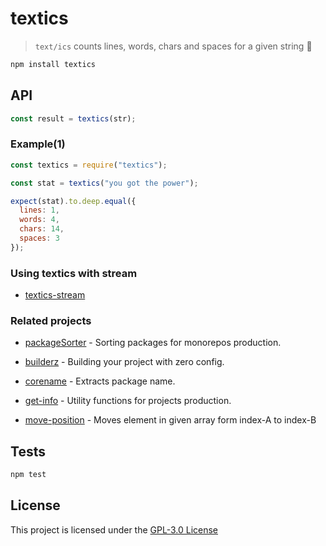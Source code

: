 # textics

> `text/ics` counts lines, words, chars and spaces for a given string :arrows_counterclockwise:

```bash
npm install textics
```

## API

```js
const result = textics(str);
```

### Example(1)

```js
const textics = require("textics");

const stat = textics("you got the power");

expect(stat).to.deep.equal({
  lines: 1,
  words: 4,
  chars: 14,
  spaces: 3
});
```

### Using textics with stream

- [textics-stream](https://github.com/Jimmy02020/textics-stream)

### Related projects

- [packageSorter](https://github.com/jalal246/packageSorter) - Sorting packages
  for monorepos production.

- [builderz](https://github.com/jalal246/builderz) - Building your project with zero config.

- [corename](https://github.com/jalal246/corename) - Extracts package name.

- [get-info](https://github.com/jalal246/get-info) - Utility functions for
  projects production.

- [move-position](https://github.com/jalal246/move-position) - Moves element in given array form index-A to index-B

## Tests

```sh
npm test
```

## License

This project is licensed under the [GPL-3.0 License](https://github.com/jalal246/textics/blob/master/LICENSE)
